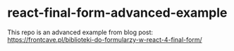 # react-final-form-advanced-example

This repo is an advanced example from blog post: https://frontcave.pl/biblioteki-do-formularzy-w-react-4-final-form/
